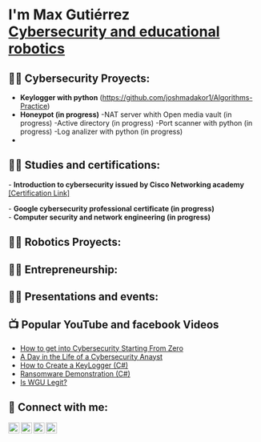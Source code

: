 <h1>I'm Max Gutiérrez <br/><a href="https://github.com/joshmadakor1">Cybersecurity and educational robotics</a>

<h2>👨‍💻 Cybersecurity Proyects:</h2>

- <b>Keylogger with python</b>
  (https://github.com/joshmadakor1/Algorithms-Practice)
- <b>Honeypot (in progress)</b>
-NAT server whith Open media vault (in progress)
-Active directory (in progress)
-Port scanner with python (in progress)
-Log analizer with python (in progress)
-



<h2>👨‍💻 Studies and certifications:</h2>
 - <b>Introduction to cybersecurity issued by Cisco Networking academy</b> 
  <a href="https://credly.com/badges/b62f6e58-04f1-495e-9ac6-950479816516"> [Certification Link]</a><p>
 - <b>Google cybersecurity professional certificate (in progress)</b><br>
 - <b>Computer security and network engineering (in progress)</b><br>
<h2>👨‍💻 Robotics Proyects:</h2>

<h2>👨‍💻 Entrepreneurship:</h2>

<h2>👨‍💻 Presentations and events:</h2>



<h2>📺 Popular YouTube and facebook Videos</h2>

- [How to get into Cybersecurity Starting From Zero](https://www.youtube.com/watch?v=a83ASGn_V_s)
- [A Day in the Life of a Cybersecurity Anayst](https://www.youtube.com/watch?v=uHy3oM7NnoU)
- [How to Create a KeyLogger (C#)](https://www.youtube.com/watch?v=N-L9hklSlNk)
- [Ransomware Demonstration (C#)](https://www.youtube.com/watch?v=OfvdQeh79s0)
- [Is WGU Legit?](https://www.youtube.com/watch?v=E2MwRWxDBkA)

<h2> 🤳 Connect with me:</h2>

[<img align="left" alt="JoshMadakor | YouTube" width="22px" src="https://cdn.jsdelivr.net/npm/simple-icons@v3/icons/youtube.svg" />][youtube]
[<img align="left" alt="JoshMadakor | Twitter" width="22px" src="https://cdn.jsdelivr.net/npm/simple-icons@v3/icons/twitter.svg" />][twitter]
[<img align="left" alt="JoshMadakor | LinkedIn" width="22px" src="https://cdn.jsdelivr.net/npm/simple-icons@v3/icons/linkedin.svg" />][linkedin]
[<img align="left" alt="JoshMadakor | Instagram" width="22px" src="https://cdn.jsdelivr.net/npm/simple-icons@v3/icons/instagram.svg" />][instagram]

[twitter]: https://twitter.com/joshmadakor
[youtube]: https://www.youtube.com/c/joshmadakor
[instagram]: https://www.instagram.com/joshmadakor/
[linkedin]: https://linkedin.com/in/joshmadakor

<!--
**joshmadakor1/joshmadakor1** is a ✨ _special_ ✨ repository because its `README.md` (this file) appears on your GitHub profile.

Here are some ideas to get you started:

- 🔭 I’m currently working on ...
- 🌱 I’m currently learning ...
- 👯 I’m looking to collaborate on ...
- 🤔 I’m looking for help with ...
- 💬 Ask me about ...
- 📫 How to reach me: ...
- 😄 Pronouns: ...
- ⚡ Fun fact: ...
-->
